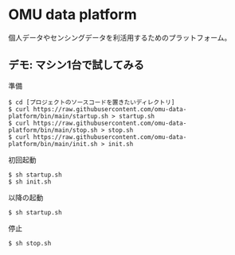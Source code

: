 # OMU data platform
個人データやセンシングデータを利活用するためのプラットフォーム。

## デモ: マシン1台で試してみる

準備
```
$ cd [プロジェクトのソースコードを置きたいディレクトリ]
$ curl https://raw.githubusercontent.com/omu-data-platform/bin/main/startup.sh > startup.sh
$ curl https://raw.githubusercontent.com/omu-data-platform/bin/main/stop.sh > stop.sh
$ curl https://raw.githubusercontent.com/omu-data-platform/bin/main/init.sh > init.sh
```
初回起動
```
$ sh startup.sh
$ sh init.sh
```
以降の起動
```
$ sh startup.sh
```
停止
```
$ sh stop.sh
```
